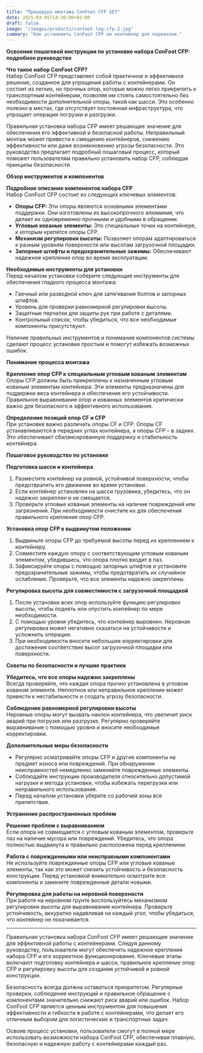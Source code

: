 ```yaml
---
title: "Процедура монтажа ConFoot CFP SET"
date: 2025-03-05T14:30:00+01:00
draft: false
image: "/images/products/confoot-leg-cfp-2.jpg"
summary: "Как установить ConFoot CFP на контейнер для перевозки."
---
```


**Освоение пошаговой инструкции по установке набора ConFoot CFP: подробное руководство**  

**Что такое набор ConFoot CFP?**  
Набор ConFoot CFP представляет собой практичное и эффективное решение, созданное для упрощения работы с контейнерами. Он состоит из легких, но прочных опор, которые можно легко прикрепить к транспортным контейнерам, позволяя им стоять самостоятельно без необходимости дополнительной опоры, такой как шасси. Это особенно полезно в местах, где отсутствует постоянная инфраструктура, что упрощает операции погрузки и разгрузки.  

Правильная установка набора CFP имеет решающее значение для обеспечения его эффективной и безопасной работы. Неправильный монтаж может привести к смещению контейнеров, снижению эффективности или даже возникновению угрозы безопасности. Это руководство предлагает подробный пошаговый процесс, который поможет пользователям правильно установить набор CFP, соблюдая принципы безопасности.  

  
**Обзор инструментов и компонентов**  

**Подробное описание компонентов набора CFP**  
Набор ConFoot CFP состоит из следующих ключевых элементов:  
- **Опоры CFP:** Эти опоры являются основными элементами поддержки. Они изготовлены из высокопрочного алюминия, что делает их одновременно прочными и удобными в обращении.  
- **Угловые кованые элементы:** Это специальные точки на контейнере, к которым крепятся опоры CFP.  
- **Механизм регулировки высоты:** Позволяет опорам адаптироваться к разным уровням поверхности или высотам загрузочной площадки.  
- **Запорные штифты и предохранительные зажимы:** Обеспечивают надежное крепление опор во время эксплуатации.  

**Необходимые инструменты для установки**  
Перед началом установки соберите следующие инструменты для обеспечения гладкого процесса монтажа:  
- Гаечный или разводной ключ для затягивания болтов и запорных штифтов.  
- Уровень для проверки равномерной регулировки высоты.  
- Защитные перчатки для защиты рук при работе с деталями.  
- Контрольный список, чтобы убедиться, что все необходимые компоненты присутствуют.  

Наличие правильных инструментов и понимание компонентов системы сделают процесс установки простым и помогут избежать возможных ошибок.  

  
**Понимание процесса монтажа**  

**Крепление опор CFP к специальным угловым кованым элементам**  
Опоры CFP должны быть прикреплены к назначенным угловым кованым элементам контейнера. Эти элементы предназначены для поддержки веса контейнера и обеспечения его устойчивости. Правильное выравнивание опор и кованных элементов критически важно для безопасного и эффективного использования.  

**Определение позиций опор CF и CFP**  
При установке важно различать опоры CF и CFP. Опоры CF устанавливаются в передних углах контейнера, а опоры CFP – в задних. Это обеспечивает сбалансированную поддержку и стабильность контейнера.  

  
**Пошаговое руководство по установке**  

**Подготовка шасси и контейнера**  
1. Разместите контейнер на ровной, устойчивой поверхности, чтобы предотвратить его движение во время установки.  
2. Если контейнер установлен на шасси грузовика, убедитесь, что он надежно закреплен и не смещается.  
3. Проверьте угловые кованые элементы на наличие повреждений или загрязнений. При необходимости очистите их для обеспечения правильного крепления опор CFP.  

**Установка опор CFP в выдвинутом положении**  
1. Выдвиньте опоры CFP до требуемой высоты перед их креплением к контейнеру.  
2. Совместите каждую опору с соответствующим угловым кованым элементом, убедившись, что опора плотно входит в паз.  
3. Зафиксируйте опоры с помощью запорных штифтов и установите предохранительные зажимы, чтобы предотвратить их случайное ослабление. Проверьте, что все элементы надежно закреплены.  

**Регулировка высоты для совместимости с загрузочной площадкой**  
1. После установки всех опор используйте функцию регулировки высоты, чтобы поднять или опустить контейнер по мере необходимости.  
2. С помощью уровня убедитесь, что контейнер выровнен. Неровная регулировка может негативно сказаться на устойчивости и усложнить операции.  
3. При необходимости вносите небольшие корректировки для достижения соответствия высот загрузочной площадки или поверхности.  

  
**Советы по безопасности и лучшие практики**  

**Убедитесь, что все опоры надежно закреплены**  
Всегда проверяйте, что каждая опора прочно установлена в угловом кованом элементе. Неплотное или неправильное крепление может привести к нестабильности и создать угрозу безопасности.  

**Соблюдение равномерной регулировки высоты**  
Неровные опоры могут вызвать наклон контейнера, что увеличит риск аварий при погрузке или разгрузке. Регулярно проверяйте выравнивание с помощью уровня и вносите необходимые корректировки.  

**Дополнительные меры безопасности**  
- Регулярно осматривайте опоры CFP и другие компоненты на предмет износа или повреждений. При обнаружении неисправностей немедленно заменяйте поврежденные элементы.  
- Соблюдайте инструкции производителя относительно допустимой нагрузки и метода установки, чтобы избежать перегрузки или неправильного использования.  
- Перед началом установки уберите со рабочей зоны все препятствия.  

  
**Устранение распространенных проблем**  

**Решение проблем с выравниванием**  
Если опора не совмещается с угловым кованым элементом, проверьте паз на наличие мусора или повреждений. Убедитесь, что опора полностью выдвинута и правильно расположена перед креплением.  

**Работа с поврежденными или неисправными компонентами**  
Не используйте поврежденные опоры CFP или угловые кованые элементы, так как это может снизить устойчивость и безопасность конструкции. Перед установкой внимательно осмотрите все компоненты и замените поврежденные детали новыми.  

**Регулировка для работы на неровной поверхности**  
При работе на неровном грунте воспользуйтесь механизмом регулировки высоты для выравнивания контейнера. Проверьте устойчивость, аккуратно надавливая на каждый угол, чтобы убедиться, что контейнер не покачивается.  

  
---

Правильная установка набора ConFoot CFP имеет решающее значение для эффективной работы с контейнерами. Следуя данному руководству, пользователи могут обеспечить надежное крепление набора CFP и его корректное функционирование. Ключевые этапы включают подготовку контейнера и шасси, правильное крепление опор CFP и регулировку высоты для создания устойчивой и ровной конструкции.  

Безопасность всегда должна оставаться приоритетом. Регулярные проверки, соблюдение инструкций и правильное обращение с компонентами значительно снижают риск аварий или ошибок. Набор ConFoot CFP является ценным инструментом для повышения эффективности и гибкости в работе с контейнерами, что делает его отличным выбором для логистических и транспортных задач.  

Освоив процесс установки, пользователи смогут в полной мере использовать возможности набора ConFoot CFP, обеспечивая плавную, безопасную и надежную работу с контейнерами каждый раз.